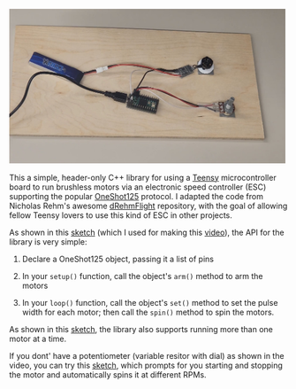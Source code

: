 <a href="https://www.youtube.com/watch?v=b7x2g3awrsw"><img src="screenshot.jpg" width=500></a>

This a simple, header-only C++ library for using a 
[Teensy](https://www.pjrc.com/teensy/)
microcontroller board to run brushless motors via an electronic speed
controller (ESC) supporting the popular
[OneShot125](https://oscarliang.com/oneshot125-esc-quadcopter-fpv/) protocol.  I adapted the code from
Nicholas Rehm's awesome
[dRehmFlight](https://github.com/nickrehm/dRehmFlight) repository, with the goal of allowing
fellow Teensy lovers to use this kind of ESC in other projects.

As shown in this
[sketch](https://github.com/simondlevy/TeensyOneShot125/tree/main/examples/Dial/Dial.ino) 
(which I used for making this
[video](https://www.youtube.com/watch?v=b7x2g3awrsw)), 
the API for the library
is very simple: 

1. Declare a OneShot125 object, passing it a list of pins

2. In your ```setup()``` function, call the object's ```arm()``` method to arm the motors

2. In your ```loop()``` function, call the object's ```set()``` method to set the pulse
width for each motor; then call the ```spin()``` method to spin the motors.

As shown in this 
[sketch](https://github.com/simondlevy/TeensyOneShot125/tree/main/examples/TwoMotors/TwoMotors.ino), 
the library also supports running more than one motor at a time.

If you dont' have a potentiometer (variable resitor with dial) as shown in the
video, you can try this [sketch](https://github.com/simondlevy/TeensyOneShot125/blob/main/examples/OnOff/OnOff.ino), 
which prompts for you starting and stopping the motor and automatically spins it at different RPMs.
